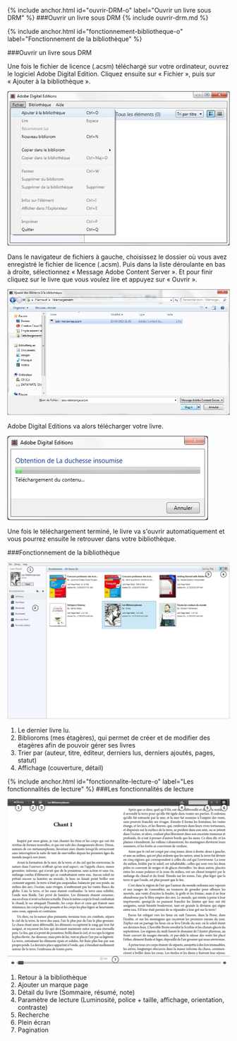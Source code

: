 {% include anchor.html id="ouvrir-DRM-o" label="Ouvrir un livre sous DRM" %}
###Ouvrir un livre sous DRM
{% include ouvrir-drm.md %}

{% include anchor.html id="fonctionnement-bibliotheque-o" label="Fonctionnement de la bibliothèque" %}

###Ouvrir un livre sous DRM

Une fois le fichier de licence (.acsm) téléchargé sur votre ordinateur, ouvrez le logiciel Adobe Digital Edition.
Cliquez ensuite sur « Fichier », puis sur « Ajouter à la bibliothèque ».

![](/images/lire-ordinateur-1.png)

Dans le navigateur de fichiers à gauche, choisissez le dossier où vous avez enregistré le fichier de licence (.acsm). Puis dans la liste déroulante en bas à droite, sélectionnez « Message Adobe Content Server ». Et pour finir cliquez sur le livre que vous voulez lire et appuyez sur « Ouvrir ».

![](/images/lire-ordinateur-2.png)

Adobe Digital Editions va alors télécharger votre livre.

![](/images/lire-ordinateur-3.png)

Une fois le téléchargement terminé, le livre va s'ouvrir automatiquement et vous pourrez ensuite le retrouver dans votre bibliothèque.

###Fonctionnement de la bibliothèque

![](/images/lire-ordinateur-4.jpg)

1. Le dernier livre lu.
2. Biblioroms (mes étagères), qui permet de créer et de modifier des étagères afin de pouvoir gérer ses livres
3. Trier par (auteur, titre, éditeur, derniers lus, derniers ajoutés, pages, statut)
4. Affichage (couverture, détail)

{% include anchor.html id="fonctionnalite-lecture-o" label="Les fonctionnalités de lecture" %}
###Les fonctionnalités de lecture

![](/images/lire-ordinateur-5.jpg)

1. Retour à la bibliothèque
2. Ajouter un marque page
3. Détail du livre (Sommaire, résumé, note)
4. Paramètre de lecture (Luminosité, police + taille, affichage, orientation, contraste)
5. Recherche
6. Plein écran
7. Pagination